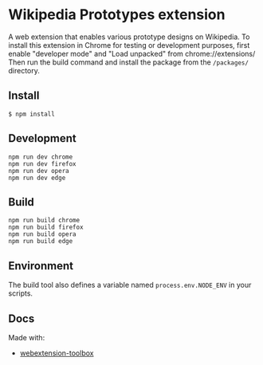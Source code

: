 # Wikipedia Prototypes extension

A web extension that enables various prototype designs on Wikipedia.
To install this extension in Chrome for testing or development purposes,
first enable "developer mode" and "Load unpacked" from chrome://extensions/
Then run the build command and install the package from the `/packages/`
directory.

## Install

```
$ npm install
```

## Development

```
npm run dev chrome
npm run dev firefox
npm run dev opera
npm run dev edge
```
## Build

```
npm run build chrome
npm run build firefox
npm run build opera
npm run build edge
```

## Environment

The build tool also defines a variable named `process.env.NODE_ENV` in your scripts.

## Docs

Made with:
* [webextension-toolbox](https://github.com/HaNdTriX/webextension-toolbox)
